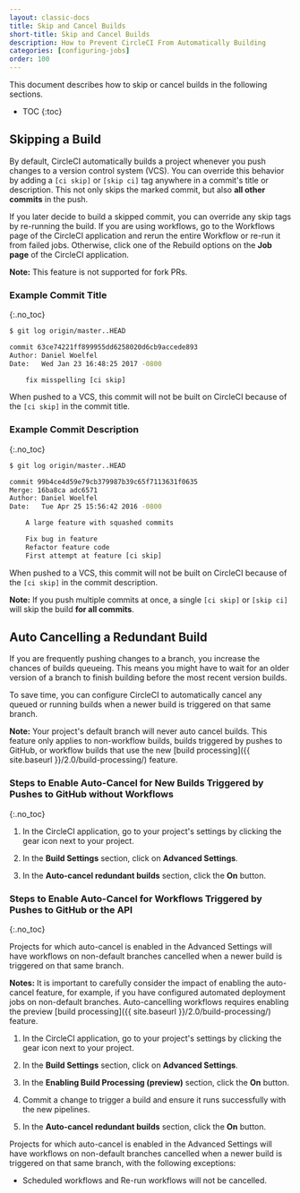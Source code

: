 ```yaml
---
layout: classic-docs
title: Skip and Cancel Builds
short-title: Skip and Cancel Builds
description: How to Prevent CircleCI From Automatically Building
categories: [configuring-jobs]
order: 100
---
```


This document describes how to skip or cancel builds in the following sections.

* TOC
{:toc}

## Skipping a Build

By default, CircleCI automatically builds a project whenever you push changes to a version control system (VCS). You can override this behavior by adding a `[ci skip]` or `[skip ci]` tag anywhere in a commit's title or description. This not only skips the marked commit, but also **all other commits** in the push.

If you later decide to build a skipped commit, you can override any skip tags by re-running the build. If you are using workflows, go to the Workflows page of the CircleCI application and rerun the entire Workflow or re-run it from failed jobs. Otherwise, click one of the Rebuild options on the **Job page** of the CircleCI application.

**Note:**
This feature is not supported for fork PRs.

### Example Commit Title
{:.no_toc}

```bash
$ git log origin/master..HEAD

commit 63ce74221ff899955dd6258020d6cb9accede893
Author: Daniel Woelfel
Date:   Wed Jan 23 16:48:25 2017 -0800

    fix misspelling [ci skip]
```

When pushed to a VCS, this commit will not be built on CircleCI because of the `[ci skip]` in the commit title.

### Example Commit Description
{:.no_toc}

```bash
$ git log origin/master..HEAD

commit 99b4ce4d59e79cb379987b39c65f7113631f0635
Merge: 16ba8ca adc6571
Author: Daniel Woelfel
Date:   Tue Apr 25 15:56:42 2016 -0800

    A large feature with squashed commits

    Fix bug in feature
    Refactor feature code
    First attempt at feature [ci skip]
```

When pushed to a VCS, this commit will not be built on CircleCI because of the `[ci skip]` in the commit description.

**Note:**
If you push multiple commits at once, a single `[ci skip]` or `[skip ci]` will skip the build **for all commits**.

## Auto Cancelling a Redundant Build

If you are frequently pushing changes to a branch, you increase the chances of builds queueing. This means you might have to wait for an older version of a branch to finish building before the most recent version builds.

To save time, you can configure CircleCI to automatically cancel any queued or running builds when a newer build is triggered on that same branch.

**Note:**
Your project's default branch will never auto cancel builds. This feature only applies to non-workflow builds, builds triggered by pushes to GitHub, or workflow builds that use the new [build processing]({{ site.baseurl }}/2.0/build-processing/) feature.


### Steps to Enable Auto-Cancel for New Builds Triggered by Pushes to GitHub without Workflows
{:.no_toc}

1. In the CircleCI application, go to your project's settings by clicking the gear icon next to your project.

2. In the **Build Settings** section, click on **Advanced Settings**.

3. In the **Auto-cancel redundant builds** section, click the **On** button.


### Steps to Enable Auto-Cancel for Workflows Triggered by Pushes to GitHub or the API
{:.no_toc}

Projects for which auto-cancel is enabled in the Advanced Settings will have workflows on non-default branches cancelled when a newer build is triggered on that same branch. 

**Notes:** It is important to carefully consider the impact of enabling the auto-cancel feature, for example, if you have configured automated deployment jobs on non-default branches. Auto-cancelling workflows requires enabling the preview [build processing]({{ site.baseurl }}/2.0/build-processing/) feature.

1. In the CircleCI application, go to your project's settings by clicking the gear icon next to your project.

2. In the **Build Settings** section, click on **Advanced Settings**.

3. In the **Enabling Build Processing (preview)** section, click the **On** button.

4. Commit a change to trigger a build and ensure it runs successfully with the new pipelines.

5. In the **Auto-cancel redundant builds** section, click the **On** button.

Projects for which auto-cancel is enabled in the Advanced Settings will have workflows on non-default branches cancelled when a newer build is triggered on that same branch, with the following exceptions:
- Scheduled workflows and Re-run workflows will not be cancelled.
